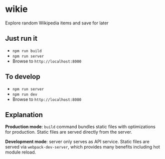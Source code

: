 # wikie

Explore random Wikipedia items and save for later

## Just run it

- `npm run build`
- `npm run server`
- Browse to `http://localhost:8000`

## To develop

- `npm run server`
- `npm run dev`
- Browse to `http://localhost:8080`

## Explanation

**Production mode**: `build` command bundles static files with optimizations for production. Static files are served directly from the server.

**Development mode**: server only serves as API service. Static files are served via `webpack-dev-server`, which provides many benefits including hot module reload.
